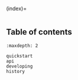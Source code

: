 (index)=

```{include} ../README.md

```

## Table of contents

```{toctree}
:maxdepth: 2

quickstart
api
developing
history

```
